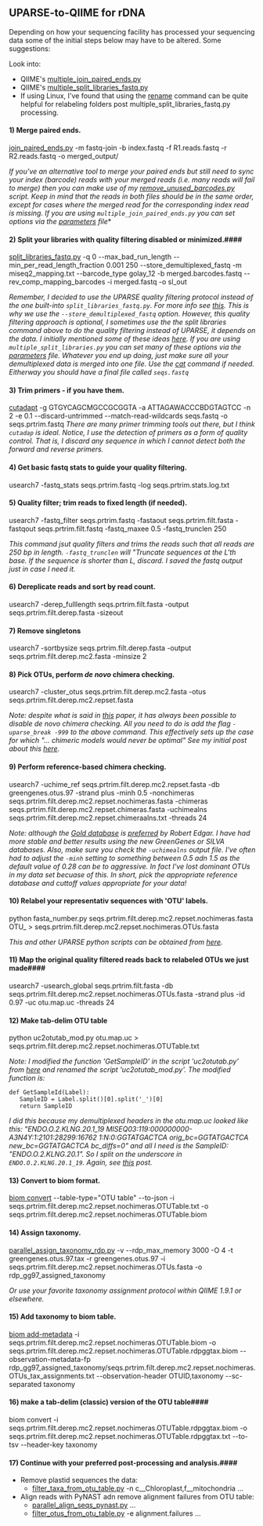 ## UPARSE-to-QIIME for rDNA ##

Depending on how your sequencing facility has processed your sequencing data some of the initial steps below may have to be altered. Some suggestions:

Look into:
   - QIIME's [multiple_join_paired_ends.py](http://qiime.org/scripts/multiple_join_paired_ends.html)
   - QIIME's [multiple_split_libraries_fastq.py](http://qiime.org/scripts/multiple_split_libraries_fastq.html)
   - If using Linux, I've found that using the [rename](http://www.computerhope.com/unix/rename.htm) command can be quite helpful for relabeling folders post multiple_split_libraries_fastq.py processing.
    

#### 1) Merge paired ends. ####
[join_paired_ends.py](http://qiime.org/scripts/join_paired_ends.html) -m fastq-join -b index.fastq -f R1.reads.fastq -r R2.reads.fastq -o merged_output/

*If you've an alternative tool to merge your paired ends but still need to sync your index (barcode) reads with your merged reads (i.e. many reads will fail to merge) then you can make use of my [remove_unused_barcodes.py](https://gist.github.com/mikerobeson/e5c0f0678a4785f8cf05) script. Keep in mind that the reads in both files should be in the same order, except for cases where the merged read for the corresponding index read is missing. If you are using `multiple_join_paired_ends.py` you can set options via the [parameters](http://qiime.org/documentation/qiime_parameters_files.html) file**

#### 2) Split your libraries with quality filtering disabled or minimized.#### 
[split_libraries_fastq.py](http://qiime.org/scripts/split_libraries_fastq.html) -q 0 --max_bad_run_length --min_per_read_length_fraction 0.001 250 --store_demultiplexed_fastq -m miseq2_mapping.txt --barcode_type golay_12 -b merged.barcodes.fastq --rev_comp_mapping_barcodes -i merged.fastq -o sl_out

*Remember, I decided to use the UPARSE quality filtering protocol instead of the one built-into `split_libraries_fastq.py`. For more info see [this](http://drive5.com/usearch/manual/avgq.html). This is why we use the `--store_demultiplexed_fastq` option. However, this quality filtering approach is optional, I sometimes use the the split libraries command above to do the quality filtering instead of UPARSE, it depends on the data. I initially mentioned some of these ideas [here](https://groups.google.com/d/msg/qiime-forum/zqmvpnZe26g/paTB6OSRiGwJ). If you are using `multiple_split_libraries.py` you can set many of these options via the [parameters](http://qiime.org/documentation/qiime_parameters_files.html) file. Whatever you end up doing, just make sure all your demultiplexed data is merged into one file. Use the [cat](https://en.wikipedia.org/wiki/Cat_(Unix)) command if needed. Eitherway you should have a final file called `seqs.fastq`*

#### 3) Trim primers - if you have them. ####
[cutadapt](https://github.com/marcelm/cutadapt) -g GTGYCAGCMGCCGCGGTA -a ATTAGAWACCCBDGTAGTCC -n 2 -e 0.1 --discard-untrimmed --match-read-wildcards seqs.fastq -o seqs.prtrim.fastq 
*There are many primer trimming tools out there, but I think `cutadap` is ideal. Notice, I use the detection of primers as a form of quality control. That is, I discard any sequence in which I cannot detect both the forward and reverse primers.*

#### 4) Get basic fastq stats to guide your quality filtering. ####
usearch7 -fastq_stats seqs.prtrim.fastq -log seqs.prtrim.stats.log.txt

#### 5) Quality filter; trim reads to fixed length (if needed). ####
usearch7 -fastq_filter seqs.prtrim.fastq -fastaout seqs.prtrim.filt.fasta -fastqout seqs.prtrim.filt.fastq -fastq_maxee 0.5 -fastq_trunclen 250

*This command jsut quality filters and trims the reads such that all reads are 250 bp in length. `-fastq_trunclen` will "Truncate sequences at the L'th base. If the sequence is shorter than L, discard. I saved the fastq output just in case I need it.*

#### 6) Dereplicate reads and sort by read count. ####
usearch7 -derep_fulllength seqs.prtrim.filt.fasta -output seqs.prtrim.filt.derep.fasta -sizeout 

#### 7) Remove singletons ####
usearch7 -sortbysize seqs.prtrim.filt.derep.fasta -output seqs.prtrim.filt.derep.mc2.fasta -minsize 2

#### 8) Pick OTUs, perform *de novo* chimera checking. ####
usearch7 -cluster_otus seqs.prtrim.filt.derep.mc2.fasta -otus seqs.prtrim.filt.derep.mc2.repset.fasta

*Note: despite what is said in [this](http://onlinelibrary.wiley.com/doi/10.1111/1462-2920.12610/abstract;jsessionid=2CD2390EEFFF1D570F2B94CAC3638AA7.f04t04) paper, it has always been possible to disable de novo chimera checking. All you need to do is add the flag `-uparse_break -999` to the above command. This effectively sets up the case for which "... chimeric models would never be optimal" See my initial post about this [here](https://groups.google.com/d/msg/qiime-forum/zqmvpnZe26g/V7hUUskPrqgJ).*

#### 9) Perform reference-based chimera checking. ####
usearch7 -uchime_ref seqs.prtrim.filt.derep.mc2.repset.fasta -db greengenes.otus.97 -strand plus -minh 0.5 -nonchimeras seqs.prtrim.filt.derep.mc2.repset.nochimeras.fasta -chimeras seqs.prtrim.filt.derep.mc2.repset.chimeras.fasta -uchimealns seqs.prtrim.filt.derep.mc2.repset.chimeraalns.txt -threads 24

*Note: although the [Gold database](http://drive5.com/uchime/uchime_download.html) is [preferred](http://drive5.com/usearch/manual/uparse_pipeline.html) by Robert Edgar. I have had more stable and better results using the new GreenGenes or SILVA databases. Also, make sure you check the `-uchimealns` output file. I've often had to adjust the `-minh` setting to something between 0.5 adn 1.5 as the default value of 0.28 can be to aggressive. In fact I've lost dominant OTUs in my data set becuase of this. In short, pick the appropriate reference database and cuttoff values appropriate for your data!*

#### 10) Relabel your representativ sequences with 'OTU' labels. ####
python fasta_number.py seqs.prtrim.filt.derep.mc2.repset.nochimeras.fasta OTU_ > seqs.prtrim.filt.derep.mc2.repset.nochimeras.OTUs.fasta

*This and other UPARSE python scripts can be obtained from [here](http://drive5.com/python/).*

#### 11) Map the original quality filtered reads back to relabeled OTUs we just made####
usearch7 -usearch_global seqs.prtrim.filt.fasta -db seqs.prtrim.filt.derep.mc2.repset.nochimeras.OTUs.fasta -strand plus -id 0.97 -uc otu.map.uc -threads 24

#### 12) Make tab-delim OTU table ####
python uc2otutab_mod.py otu.map.uc > seqs.prtrim.filt.derep.mc2.repset.nochimeras.OTUTable.txt

*Note: I modified the function 'GetSampleID' in the script 'uc2otutab.py' from [here](http://drive5.com/python/) and renamed the script 'uc2otutab_mod.py'. The modified function is:*

    def GetSampleId(Label): 
       SampleID = Label.split()[0].split('_')[0] 
       return SampleID 

*I did this because my demultiplexed headers in the otu.map.uc looked like this:
"ENDO.O.2.KLNG.20.1_19 MISEQ03:119:000000000-A3N4Y:1:2101:28299:16762 1:N:0:GGTATGACTCA orig_bc=GGTATGACTCA new_bc=GGTATGACTCA bc_diffs=0" and all I need is the SampleID: "ENDO.O.2.KLNG.20.1". So I split on the underscore in `ENDO.O.2.KLNG.20.1_19`. Again, see [this](https://groups.google.com/d/msg/qiime-forum/zqmvpnZe26g/ksFmMwDHPi8J) post.*

#### 13) Convert to biom format. ####
[biom convert](http://biom-format.org/documentation/biom_conversion.html) --table-type="OTU table" --to-json -i seqs.prtrim.filt.derep.mc2.repset.nochimeras.OTUTable.txt -o seqs.prtrim.filt.derep.mc2.repset.nochimeras.OTUTable.biom

#### 14) Assign taxonomy. ####
[parallel_assign_taxonomy_rdp.py](http://qiime.org/scripts/parallel_assign_taxonomy_rdp.html) -v --rdp_max_memory 3000 -O 4 -t greengenes.otus.97.tax -r greengenes.otus.97 -i seqs.prtrim.filt.derep.mc2.repset.nochimeras.OTUs.fasta -o rdp_gg97_assigned_taxonomy

*Or use your favorite taxonomy assignment protocol within QIIME 1.9.1 or elsewhere.*

#### 15) Add taxonomy to biom table. ####
[biom add-metadata](http://biom-format.org/documentation/adding_metadata.html) -i seqs.prtrim.filt.derep.mc2.repset.nochimeras.OTUTable.biom -o seqs.prtrim.filt.derep.mc2.repset.nochimeras.OTUTable.rdpggtax.biom --observation-metadata-fp rdp_gg97_assigned_taxonomy/seqs.prtrim.filt.derep.mc2.repset.nochimeras.OTUs_tax_assignments.txt --observation-header OTUID,taxonomy --sc-separated taxonomy

#### 16) make a tab-delim (classic) version of the OTU table####
biom convert -i seqs.prtrim.filt.derep.mc2.repset.nochimeras.OTUTable.rdpggtax.biom -o seqs.prtrim.filt.derep.mc2.repset.nochimeras.OTUTable.rdpggtax.txt --to-tsv --header-key taxonomy

#### 17) Continue with your preferred post-processing and analysis.####
- Remove plastid sequences the data:
    - [filter_taxa_from_otu_table.py](http://qiime.org/scripts/filter_taxa_from_otu_table.html) -n  c\__Chloroplast,f\__mitochondria ...
- Align reads with PyNAST adn remove alignment failures from OTU table:
    - [parallel_align_seqs_pynast.py](http://qiime.org/scripts/parallel_align_seqs_pynast.html) ...
    - [filter_otus_from_otu_table.py](http://qiime.org/scripts/filter_otus_from_otu_table.html) -e alignment.failures ...
